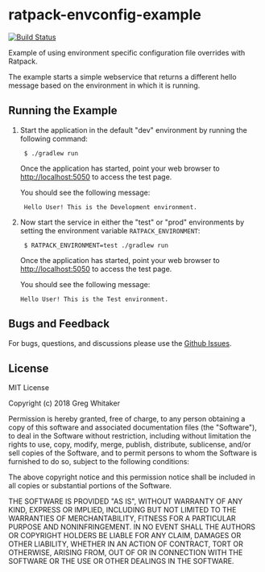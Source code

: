 # ratpack-envconfig-example
[![Build Status](https://travis-ci.org/gregwhitaker/ratpack-envconfig-example.svg?branch=master)](https://travis-ci.org/gregwhitaker/ratpack-envconfig-example)

Example of using environment specific configuration file overrides with Ratpack.

The example starts a simple webservice that returns a different hello message based on the environment in which it is running.

## Running the Example

1. Start the application in the default "dev" environment by running the following command:

        $ ./gradlew run

    Once the application has started, point your web browser to [http://localhost:5050](http://localhost:5050) to access the test page.
    
    You should see the following message:
    
        Hello User! This is the Development environment.
        
2. Now start the service in either the "test" or "prod" environments by setting the environment variable `RATPACK_ENVIRONMENT`:

        $ RATPACK_ENVIRONMENT=test ./gradlew run

    Once the application has started, point your web browser to [http://localhost:5050](http://localhost:5050) to access the test page.

    You should see the following message:
    
       Hello User! This is the Test environment. 

## Bugs and Feedback
For bugs, questions, and discussions please use the [Github Issues](https://github.com/gregwhitaker/ratpack-envconfig-example/issues).

## License
MIT License

Copyright (c) 2018 Greg Whitaker

Permission is hereby granted, free of charge, to any person obtaining a copy
of this software and associated documentation files (the "Software"), to deal
in the Software without restriction, including without limitation the rights
to use, copy, modify, merge, publish, distribute, sublicense, and/or sell
copies of the Software, and to permit persons to whom the Software is
furnished to do so, subject to the following conditions:

The above copyright notice and this permission notice shall be included in all
copies or substantial portions of the Software.

THE SOFTWARE IS PROVIDED "AS IS", WITHOUT WARRANTY OF ANY KIND, EXPRESS OR
IMPLIED, INCLUDING BUT NOT LIMITED TO THE WARRANTIES OF MERCHANTABILITY,
FITNESS FOR A PARTICULAR PURPOSE AND NONINFRINGEMENT. IN NO EVENT SHALL THE
AUTHORS OR COPYRIGHT HOLDERS BE LIABLE FOR ANY CLAIM, DAMAGES OR OTHER
LIABILITY, WHETHER IN AN ACTION OF CONTRACT, TORT OR OTHERWISE, ARISING FROM,
OUT OF OR IN CONNECTION WITH THE SOFTWARE OR THE USE OR OTHER DEALINGS IN THE
SOFTWARE.
